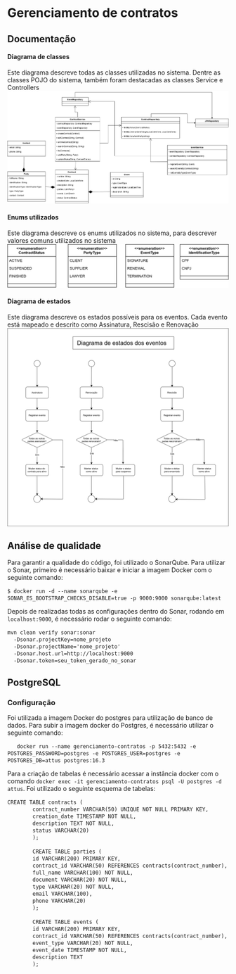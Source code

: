 # Gerenciamento de contratos

## Documentação
#### Diagrama de classes
Este diagrama descreve todas as classes utilizadas no sistema. Dentre as classes POJO do sistema, também foram destacadas as classes Service e Controllers
![Diagrama de classes](src/main/resources/docs/png_docs/classes.png)
#### Enums utilizados
Este diagrama descreve os enums utilizados no sistema, para descrever valores comuns utilizados no sistema
![Diagrama de classes enum](src/main/resources/docs/png_docs/enums.png)
#### Diagrama de estados
Este diagrama descreve os estados possíveis para os eventos. Cada evento está mapeado e descrito como Assinatura, Rescisão e Renovação
![Diagrama de estado](src/main/resources/docs/png_docs/state_diagram.png)

## Análise de qualidade
Para garantir a qualidade do código, foi utilizado o SonarQube. Para utilizar o Sonar, primeiro é necessário baixar e iniciar a imagem Docker com o seguinte comando:
```
$ docker run -d --name sonarqube -e SONAR_ES_BOOTSTRAP_CHECKS_DISABLE=true -p 9000:9000 sonarqube:latest
```

Depois de realizadas todas as configurações dentro do Sonar, rodando em `localhost:9000`, é necessário rodar o seguinte comando:
``` 
mvn clean verify sonar:sonar 
  -Dsonar.projectKey=nome_projeto 
  -Dsonar.projectName='nome_projeto' 
  -Dsonar.host.url=http://localhost:9000 
  -Dsonar.token=seu_token_gerado_no_sonar
```

## PostgreSQL
### Configuração
Foi utilizada a imagem Docker do postgres para utilização de banco de dados. Para subir a imagem docker do Postgres, é necessário utilizar o seguinte comando:
```
   docker run --name gerenciamento-contratos -p 5432:5432 -e POSTGRES_PASSWORD=postgres -e POSTGRES_USER=postgres -e POSTGRES_DB=attus postgres:16.3
```
Para a criação de tabelas é necessário acessar a instância docker com o comando `docker exec -it gerenciamento-contratos psql -U postgres -d attus`. Foi utilizado o seguinte esquema de tabelas:
```
CREATE TABLE contracts (
        contract_number VARCHAR(50) UNIQUE NOT NULL PRIMARY KEY,
        creation_date TIMESTAMP NOT NULL,
        description TEXT NOT NULL,
        status VARCHAR(20)
        );

        CREATE TABLE parties (
        id VARCHAR(200) PRIMARY KEY,
        contract_id VARCHAR(50) REFERENCES contracts(contract_number),
        full_name VARCHAR(100) NOT NULL,
        document VARCHAR(20) NOT NULL,
        type VARCHAR(20) NOT NULL,
        email VARCHAR(100),
        phone VARCHAR(20)
        );

        CREATE TABLE events (
        id VARCHAR(200) PRIMARY KEY,
        contract_id VARCHAR(50) REFERENCES contracts(contract_number),
        event_type VARCHAR(20) NOT NULL,
        event_date TIMESTAMP NOT NULL,
        description TEXT
        );

```

